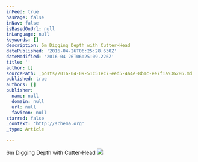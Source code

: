 ```yaml
---
inFeed: true
hasPage: false
inNav: false
isBasedOnUrl: null
inLanguage: null
keywords: []
description: 6m Digging Depth with Cutter-Head
datePublished: '2016-04-26T06:25:28.630Z'
dateModified: '2016-04-26T06:25:09.226Z'
title: ''
author: []
sourcePath: _posts/2016-04-09-51c51ec7-eed5-4a4e-8b1c-ee7f1a936286.md
published: true
authors: []
publisher:
  name: null
  domain: null
  url: null
  favicon: null
starred: false
_context: 'http://schema.org'
_type: Article

---
```

6m Digging Depth with Cutter-Head
![](https://the-grid-user-content.s3-us-west-2.amazonaws.com/c6b43fad-8336-4459-8057-daac0bbba32b.jpg)